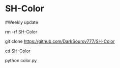 # SH-Color
#Weekly update


rm -rf SH-Color

git clone https://github.com/DarkSourov777/SH-Color

cd SH-Color

python color.py
